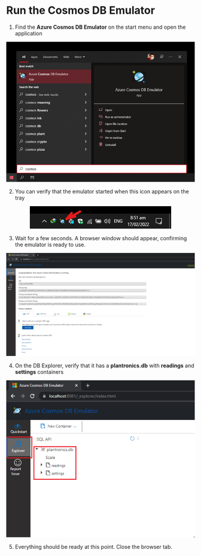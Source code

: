 # Run the Cosmos DB Emulator

1. Find the **Azure Cosmos DB Emulator** on the start menu and open the application

<p align="center">
  <img src="images\search-cosmos.png">
</p>

2. You can verify that the emulator started when this icon appears on the tray

<p align="center">
  <img src="images\cosmos-tray-icon.png">
</p>

3. Wait for a few seconds. A browser window should appear, confirming the emulator is ready to use.

<p align="center">
  <img src="images\cosmos-welcome.png">
</p>

4. On the DB Explorer, verify that it has a **plantronics.db** with **readings** and **settings** containers

<p align="center">
  <img src="images\db-content-check.png">
</p>

5. Everything should be ready at this point. Close the browser tab.